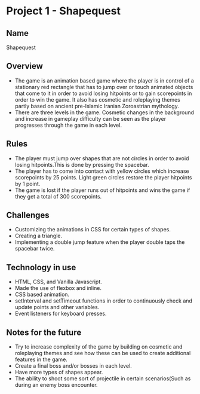# Project 1 - Shapequest

## Name
Shapequest


## Overview
* The game is an animation based game where the player is in control of a stationary red rectangle that has 
  to jump over or touch animated objects that come to it in order to avoid losing hitpoints or to gain scorepoints
  in order to win the game. It also has cosmetic and roleplaying themes partly based on ancient pre-Islamic Iranian Zoroastrian mythology. 
* There are three levels in the game. Cosmetic changes in the background and increase in gameplay  difficulty can be seen
  as the player progresses through the game in each level.


## Rules
* The player must jump over shapes that are not circles in order to avoid losing hitpoints.This is done by pressing the
  spacebar.
* The player has to come into contact with yellow circles which increase scorepoints by 25 points. Light green circles 
  restore the player hitpoints by 1 point.
* The game is lost if the player runs out of hitpoints and wins the game if they get a total of 300 scorepoints.


## Challenges
* Customizing the animations in CSS for certain types of shapes.
* Creating a triangle.
* Implementing a double jump feature when the player double taps the spacebar twice.


## Technology in use
* HTML, CSS, and Vanilla Javascript. 
* Made the use of flexbox and inline. 
* CSS based animation.
* setInterval and setTimeout functions in order to continuously check and update points and other variables.
* Event listeners for keyboard presses.


## Notes for the future
* Try to increase complexity of the game by building on cosmetic and roleplaying themes and see how these can be used
  to create additional features in the game.
* Create a final boss and/or bosses in each level. 
* Have more types of shapes appear. 
* The ability to shoot some sort of projectile in certain scenarios(Such as during an enemy boss encounter.







